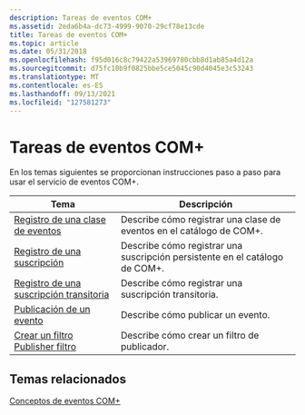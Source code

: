 ```yaml
---
description: Tareas de eventos COM+
ms.assetid: 2eda6b4a-dc73-4999-9070-29cf78e13cde
title: Tareas de eventos COM+
ms.topic: article
ms.date: 05/31/2018
ms.openlocfilehash: f95d016c8c79422a53969780cbb8d1ab85a4d12a
ms.sourcegitcommit: d75fc10b9f0825bbe5ce5045c90d4045e3c53243
ms.translationtype: MT
ms.contentlocale: es-ES
ms.lasthandoff: 09/13/2021
ms.locfileid: "127581273"
---
```

# <a name="com-events-tasks"></a>Tareas de eventos COM+

En los temas siguientes se proporcionan instrucciones paso a paso para usar el servicio de eventos COM+.



| Tema                                                                            | Descripción                                                              |
|----------------------------------------------------------------------------------|--------------------------------------------------------------------------|
| [Registro de una clase de eventos](registering-an-event-class.md)                     | Describe cómo registrar una clase de eventos en el catálogo de COM+.            |
| [Registro de una suscripción](registering-a-subscription.md)                     | Describe cómo registrar una suscripción persistente en el catálogo de COM+. |
| [Registro de una suscripción transitoria](registering-a-transient-subscription.md) | Describe cómo registrar una suscripción transitoria.                      |
| [Publicación de un evento](publishing-an-event.md)                                   | Describe cómo publicar un evento.                                       |
| [Crear un filtro Publisher filtro](creating-a-publisher-filter.md)                   | Describe cómo crear un filtro de publicador.                              |



 

## <a name="related-topics"></a>Temas relacionados

<dl> <dt>

[Conceptos de eventos COM+](com--events-concepts.md)
</dt> </dl>

 

 



